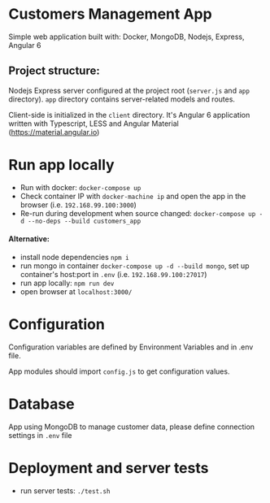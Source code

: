 # Customers Management App

Simple web application built with: Docker, MongoDB, Nodejs, Express, Angular 6

## Project structure:
Nodejs Express server configured at the project root (`server.js` and `app` directory).
`app` directory contains server-related models and routes.

Client-side is initialized in the `client` directory. It's Angular 6 application written with Typescript, LESS and Angular Material (https://material.angular.io)

# Run app locally
- Run with docker: `docker-compose up`
- Check container IP with `docker-machine ip` and open the app in the browser (i.e. `192.168.99.100:3000`)
- Re-run during development when source changed: `docker-compose up -d --no-deps --build customers_app`

#### Alternative:
- install node dependencies `npm i`
- run mongo in container `docker-compose up -d --build mongo`, set up container's host:port in `.env` (i.e. `192.168.99.100:27017`)
- run app locally: `npm run dev`
- open browser at `localhost:3000/`

# Configuration
Configuration variables are defined by Environment Variables and in .env file. 

App modules should import `config.js` to get configuration values.

# Database

App using MongoDB to manage customer data, please define connection settings in `.env` file

# Deployment and server tests

- run server tests:
`./test.sh`

